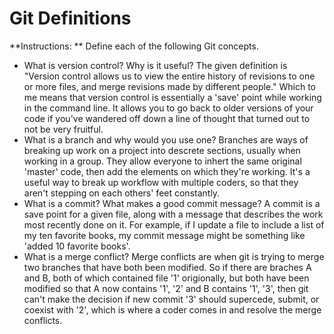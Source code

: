 # Git Definitions

**Instructions: ** Define each of the following Git concepts.

* What is version control?  Why is it useful?
The given definition is "Version control allows us to view the entire history of revisions to one or more files, and merge revisions made by different people." Which to me means that version control is essentially a 'save' point while working in the command line. It allows you to go back to older versions of your code if you've wandered off down a line of thought that turned out to not be very fruitful.
* What is a branch and why would you use one?
Branches are ways of breaking up work on a project into descrete sections, usually when working in a group. They allow everyone to inhert the same original 'master' code, then add the elements on which they're working. It's a useful way to break up workflow with multiple coders, so that they aren't stepping on each others' feet constantly.
* What is a commit? What makes a good commit message?
A commit is a save point for a given file, along with a message that describes the work most recently done on it. For example, if I update a file to include a list of my ten favorite books, my commit message might be something like 'added 10 favorite books'.
* What is a merge conflict?
Merge conflicts are when git is trying to merge two branches that have both been modified. So if there are braches A and B, both of which contained file '1' origionally, but both have been modified so that A now contains '1', '2' and B contains '1', '3', then git can't make the decision if new commit '3' should supercede, submit, or coexist with '2', which is where a coder comes in and resolve the merge conflicts.